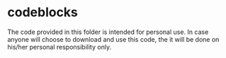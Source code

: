 # codeblocks
The code provided in this folder is intended for personal use. 
In case anyone will choose to download and use this code, the 
it will be done on his/her personal responsibility only.
